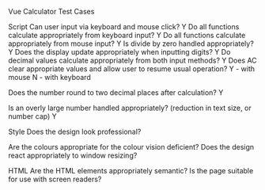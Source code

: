 Vue Calculator Test Cases

Script
Can user input via keyboard and mouse click?
Y
Do all functions calculate appropriately from keyboard input?
Y
Do all functions calculate appropriately from mouse input?
Y
Is divide by zero handled appropriately?
Y
Does the display update appropriately when inputting digits?
Y
Do decimal values calculate appropriately from both input methods?
Y
Does AC clear appropriate values and allow user to resume usual operation?
Y - with mouse
N - with keyboard

Does the number round to two decimal places after calculation?
Y

Is an overly large number handled appropriately? (reduction in text size, or number cap)
Y

Style
Does the design look professional?

Are the colours appropriate for the colour vision deficient?
Does the design react appropriately to window resizing?

HTML
Are the HTML elements appropriately semantic?
Is the page suitable for use with screen readers?
